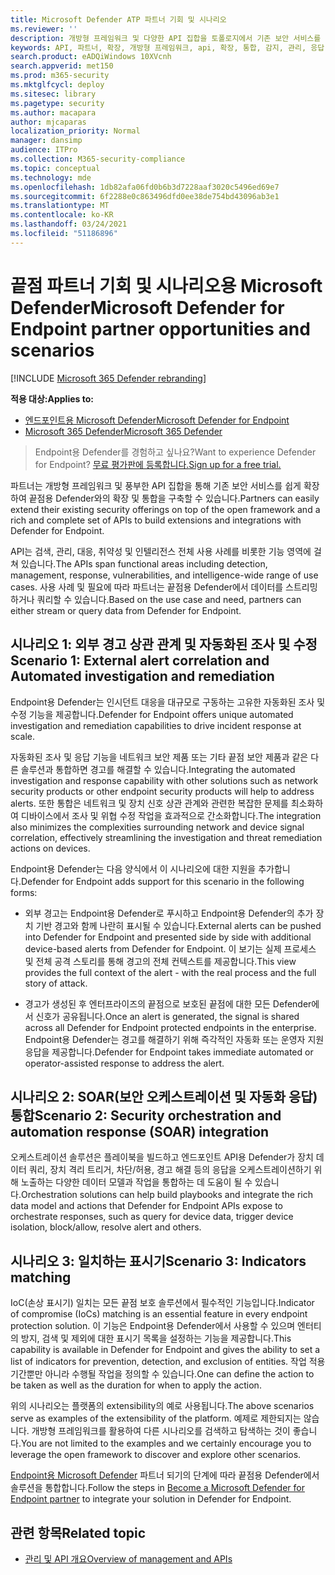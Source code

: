 ```yaml
---
title: Microsoft Defender ATP 파트너 기회 및 시나리오
ms.reviewer: ''
description: 개방형 프레임워크 및 다양한 API 집합을 토폴로지에서 기존 보안 서비스를 확장하여 Microsoft Defender ATP와의 확장 및 통합을 구축하는 방법에 대해 자세히 알아보습니다.
keywords: API, 파트너, 확장, 개방형 프레임워크, api, 확장, 통합, 감지, 관리, 응답, 취약성, 인텔리전스
search.product: eADQiWindows 10XVcnh
search.appverid: met150
ms.prod: m365-security
ms.mktglfcycl: deploy
ms.sitesec: library
ms.pagetype: security
ms.author: macapara
author: mjcaparas
localization_priority: Normal
manager: dansimp
audience: ITPro
ms.collection: M365-security-compliance
ms.topic: conceptual
ms.technology: mde
ms.openlocfilehash: 1db82afa06fd0b6b3d7228aaf3020c5496ed69e7
ms.sourcegitcommit: 6f2288e0c863496dfd0ee38de754bd43096ab3e1
ms.translationtype: MT
ms.contentlocale: ko-KR
ms.lasthandoff: 03/24/2021
ms.locfileid: "51186896"
---
```

# <a name="microsoft-defender-for-endpoint-partner-opportunities-and-scenarios"></a><span data-ttu-id="4082b-104">끝점 파트너 기회 및 시나리오용 Microsoft Defender</span><span class="sxs-lookup"><span data-stu-id="4082b-104">Microsoft Defender for Endpoint partner opportunities and scenarios</span></span>

[!INCLUDE [Microsoft 365 Defender rebranding](../../includes/microsoft-defender.md)]

<span data-ttu-id="4082b-105">**적용 대상:**</span><span class="sxs-lookup"><span data-stu-id="4082b-105">**Applies to:**</span></span>
- [<span data-ttu-id="4082b-106">엔드포인트용 Microsoft Defender</span><span class="sxs-lookup"><span data-stu-id="4082b-106">Microsoft Defender for Endpoint</span></span>](https://go.microsoft.com/fwlink/p/?linkid=2154037)
- [<span data-ttu-id="4082b-107">Microsoft 365 Defender</span><span class="sxs-lookup"><span data-stu-id="4082b-107">Microsoft 365 Defender</span></span>](https://go.microsoft.com/fwlink/?linkid=2118804)


> <span data-ttu-id="4082b-108">Endpoint용 Defender를 경험하고 싶나요?</span><span class="sxs-lookup"><span data-stu-id="4082b-108">Want to experience Defender for Endpoint?</span></span> [<span data-ttu-id="4082b-109">무료 평가판에 등록합니다.</span><span class="sxs-lookup"><span data-stu-id="4082b-109">Sign up for a free trial.</span></span>](https://www.microsoft.com/microsoft-365/windows/microsoft-defender-atp?ocid=docs-wdatp-exposedapis-abovefoldlink) 


<span data-ttu-id="4082b-110">파트너는 개방형 프레임워크 및 풍부한 API 집합을 통해 기존 보안 서비스를 쉽게 확장하여 끝점용 Defender와의 확장 및 통합을 구축할 수 있습니다.</span><span class="sxs-lookup"><span data-stu-id="4082b-110">Partners can easily extend their existing security offerings on top of the open framework and a rich and complete set of APIs to build extensions and integrations with Defender for Endpoint.</span></span> 

<span data-ttu-id="4082b-111">API는 검색, 관리, 대응, 취약성 및 인텔리전스 전체 사용 사례를 비롯한 기능 영역에 걸쳐 있습니다.</span><span class="sxs-lookup"><span data-stu-id="4082b-111">The APIs span functional areas including detection, management, response, vulnerabilities, and intelligence-wide range of use cases.</span></span> <span data-ttu-id="4082b-112">사용 사례 및 필요에 따라 파트너는 끝점용 Defender에서 데이터를 스트리밍하거나 쿼리할 수 있습니다.</span><span class="sxs-lookup"><span data-stu-id="4082b-112">Based on the use case and need, partners can either stream or query data from Defender for Endpoint.</span></span> 


## <a name="scenario-1-external-alert-correlation-and-automated-investigation-and-remediation"></a><span data-ttu-id="4082b-113">시나리오 1: 외부 경고 상관 관계 및 자동화된 조사 및 수정</span><span class="sxs-lookup"><span data-stu-id="4082b-113">Scenario 1: External alert correlation and Automated investigation and remediation</span></span>
<span data-ttu-id="4082b-114">Endpoint용 Defender는 인시던트 대응을 대규모로 구동하는 고유한 자동화된 조사 및 수정 기능을 제공합니다.</span><span class="sxs-lookup"><span data-stu-id="4082b-114">Defender for Endpoint offers unique automated investigation and remediation capabilities to drive incident response at scale.</span></span> 

<span data-ttu-id="4082b-115">자동화된 조사 및 응답 기능을 네트워크 보안 제품 또는 기타 끝점 보안 제품과 같은 다른 솔루션과 통합하면 경고를 해결할 수 있습니다.</span><span class="sxs-lookup"><span data-stu-id="4082b-115">Integrating the automated investigation and response capability with other solutions such as network security products or other endpoint security products will help to address alerts.</span></span> <span data-ttu-id="4082b-116">또한 통합은 네트워크 및 장치 신호 상관 관계와 관련한 복잡한 문제를 최소화하여 디바이스에서 조사 및 위협 수정 작업을 효과적으로 간소화합니다.</span><span class="sxs-lookup"><span data-stu-id="4082b-116">The integration also minimizes the complexities surrounding network and device signal correlation, effectively streamlining the investigation and threat remediation actions on devices.</span></span>

<span data-ttu-id="4082b-117">Endpoint용 Defender는 다음 양식에서 이 시나리오에 대한 지원을 추가합니다.</span><span class="sxs-lookup"><span data-stu-id="4082b-117">Defender for Endpoint adds support for this scenario in the following forms:</span></span>

- <span data-ttu-id="4082b-118">외부 경고는 Endpoint용 Defender로 푸시하고 Endpoint용 Defender의 추가 장치 기반 경고와 함께 나란히 표시될 수 있습니다.</span><span class="sxs-lookup"><span data-stu-id="4082b-118">External alerts can be pushed into Defender for Endpoint and presented side by side with additional device-based alerts from Defender for Endpoint.</span></span> <span data-ttu-id="4082b-119">이 보기는 실제 프로세스 및 전체 공격 스토리를 통해 경고의 전체 컨텍스트를 제공합니다.</span><span class="sxs-lookup"><span data-stu-id="4082b-119">This view provides the full context of the alert - with the real process and the full story of attack.</span></span>

- <span data-ttu-id="4082b-120">경고가 생성된 후 엔터프라이즈의 끝점으로 보호된 끝점에 대한 모든 Defender에서 신호가 공유됩니다.</span><span class="sxs-lookup"><span data-stu-id="4082b-120">Once an alert is generated, the signal is shared across all Defender for Endpoint protected endpoints in the enterprise.</span></span> <span data-ttu-id="4082b-121">Endpoint용 Defender는 경고를 해결하기 위해 즉각적인 자동화 또는 운영자 지원 응답을 제공합니다.</span><span class="sxs-lookup"><span data-stu-id="4082b-121">Defender for Endpoint takes immediate automated or operator-assisted response to address the alert.</span></span>

## <a name="scenario-2-security-orchestration-and-automation-response-soar-integration"></a><span data-ttu-id="4082b-122">시나리오 2: SOAR(보안 오케스트레이션 및 자동화 응답) 통합</span><span class="sxs-lookup"><span data-stu-id="4082b-122">Scenario 2: Security orchestration and automation response (SOAR) integration</span></span>
<span data-ttu-id="4082b-123">오케스트레이션 솔루션은 플레이북을 빌드하고 엔드포인트 API용 Defender가 장치 데이터 쿼리, 장치 격리 트리거, 차단/허용, 경고 해결 등의 응답을 오케스트레이션하기 위해 노출하는 다양한 데이터 모델과 작업을 통합하는 데 도움이 될 수 있습니다.</span><span class="sxs-lookup"><span data-stu-id="4082b-123">Orchestration solutions can help build playbooks and integrate the rich data model and actions that Defender for Endpoint APIs expose to orchestrate responses, such as query for device data, trigger device isolation, block/allow, resolve alert and others.</span></span>

## <a name="scenario-3-indicators-matching"></a><span data-ttu-id="4082b-124">시나리오 3: 일치하는 표시기</span><span class="sxs-lookup"><span data-stu-id="4082b-124">Scenario 3: Indicators matching</span></span> 
<span data-ttu-id="4082b-125">IoC(손상 표시기) 일치는 모든 끝점 보호 솔루션에서 필수적인 기능입니다.</span><span class="sxs-lookup"><span data-stu-id="4082b-125">Indicator of compromise (IoCs) matching is an essential feature in every endpoint protection solution.</span></span> <span data-ttu-id="4082b-126">이 기능은 Endpoint용 Defender에서 사용할 수 있으며 엔터티의 방지, 검색 및 제외에 대한 표시기 목록을 설정하는 기능을 제공합니다.</span><span class="sxs-lookup"><span data-stu-id="4082b-126">This capability is available in Defender for Endpoint and gives the ability to set a list of indicators for prevention, detection, and exclusion of entities.</span></span> <span data-ttu-id="4082b-127">작업 적용 기간뿐만 아니라 수행될 작업을 정의할 수 있습니다.</span><span class="sxs-lookup"><span data-stu-id="4082b-127">One can define the action to be taken as well as the duration for when to apply the action.</span></span>

<span data-ttu-id="4082b-128">위의 시나리오는 플랫폼의 extensibility의 예로 사용됩니다.</span><span class="sxs-lookup"><span data-stu-id="4082b-128">The above scenarios serve as examples of the extensibility of the platform.</span></span> <span data-ttu-id="4082b-129">예제로 제한되지는 않습니다. 개방형 프레임워크를 활용하여 다른 시나리오를 검색하고 탐색하는 것이 좋습니다.</span><span class="sxs-lookup"><span data-stu-id="4082b-129">You are not limited to the examples and we certainly encourage you to leverage the open framework to discover and explore other scenarios.</span></span>

<span data-ttu-id="4082b-130">[Endpoint용 Microsoft Defender](get-started-partner-integration.md) 파트너 되기의 단계에 따라 끝점용 Defender에서 솔루션을 통합합니다.</span><span class="sxs-lookup"><span data-stu-id="4082b-130">Follow the steps in [Become a Microsoft Defender for Endpoint partner](get-started-partner-integration.md) to integrate your solution in Defender for Endpoint.</span></span>

## <a name="related-topic"></a><span data-ttu-id="4082b-131">관련 항목</span><span class="sxs-lookup"><span data-stu-id="4082b-131">Related topic</span></span>
- [<span data-ttu-id="4082b-132">관리 및 API 개요</span><span class="sxs-lookup"><span data-stu-id="4082b-132">Overview of management and APIs</span></span>](management-apis.md)
